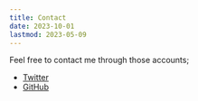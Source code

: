 ```yaml
---
title: Contact
date: 2023-10-01
lastmod: 2023-05-09
---
```


Feel free to contact me through those accounts;

- [Twitter](https://twitter.com/route360dev/)
- [GitHub](https://github.com/mayumih387/)
